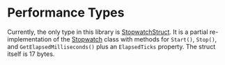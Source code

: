 # Performance Types

Currently, the only type in this library is [StopwatchStruct](https://github.com/bretcope/PerformanceTypes/blob/master/PerformanceTypes/StopwatchStruct.cs). It is a partial re-implementation of the [Stopwatch](https://msdn.microsoft.com/en-us/library/system.diagnostics.stopwatch) class with methods for `Start()`, `Stop()`, and `GetElapsedMilliseconds()` plus an `ElapsedTicks` property. The struct itself is 17 bytes.
